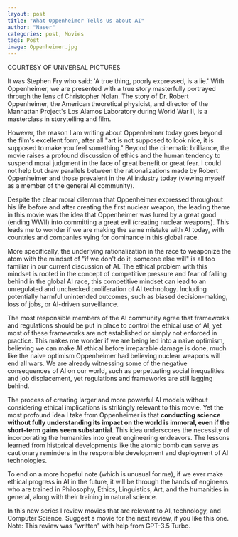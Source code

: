 ```yaml
---
layout: post
title: "What Oppenheimer Tells Us about AI"
author: "Naser"
categories: post, Movies
tags: Post
image: Oppenheimer.jpg
---
```

COURTESY OF UNIVERSAL PICTURES

  

It was Stephen Fry who said: 'A true thing, poorly expressed, is a lie.'  With Oppenheimer, we are presented with a true story masterfully portrayed through the lens of Christopher Nolan. The story of Dr. Robert Oppenheimer, the American theoretical physicist, and director of the Manhattan Project's Los Alamos Laboratory during World War II, is a masterclass in storytelling and film.


However, the reason I am writing about Oppenheimer today goes beyond the film's excellent form, after all "art is not supposed to look nice, it is supposed to make you feel something." Beyond the cinematic brilliance, the movie raises a profound discussion of ethics and the human tendency to suspend moral judgment in the face of great benefit or great fear.  I could not help but draw parallels between the rationalizations made by Robert Oppenheimer and those prevalent in the AI industry today (viewing myself as a member of the general AI community).


Despite the clear moral dilemma that Oppenheimer expressed throughout his life before and after creating the first nuclear weapon, the leading theme in this movie was the idea that Oppenheimer was lured by a great good (ending WWII) into committing a great evil (creating nuclear weapons). This leads me to wonder if we are making the same mistake with AI today, with countries and companies vying for dominance in this global race. 


More specifically, the underlying rationalization in the race to weaponize the atom with the mindset of "if we don't do it, someone else will" is all too familiar in our current discussion of AI. The ethical problem with this mindset is rooted in the concept of competitive pressure and fear of falling behind in the global AI race, this competitive mindset can lead to an unregulated and unchecked proliferation of AI technology. Including potentially harmful unintended outcomes, such as biased decision-making, loss of jobs, or AI-driven surveillance.


The most responsible members of the AI community agree that frameworks and regulations should be put in place to control the ethical use of AI, yet most of these frameworks are not established or simply not enforced in practice. This makes me wonder if we are being led into a naive optimism, believing we can make AI ethical before irreparable damage is done, much like the naive optimism Oppenheimer had believing nuclear weapons will end all wars. We are already witnessing some of the negative consequences of AI on our world, such as perpetuating social inequalities and job displacement, yet regulations and frameworks are still lagging behind.


The process of creating larger and more powerful AI models without considering ethical implications is strikingly relevant to this movie.  Yet the most profound idea I take from Oppenheimer is that **conducting science without fully understanding its impact on the world is immoral, even if the short-term gains seem substantial**. This idea underscores the necessity of incorporating the humanities into great engineering endeavors. The lessons learned from historical developments like the atomic bomb can serve as cautionary reminders in the responsible development and deployment of AI technologies.


To end on a more hopeful note (which is unusual for me), if we ever make ethical progress in AI in the future, it will be through the hands of engineers who are trained in Philosophy, Ethics, Linguistics, Art, and the humanities in general, along with their training in natural science.

In this new series I review movies that are relevant to AI, technology, and Computer Science. Suggest a movie for the next review, if you like this one. Note: This review was "written" with help from GPT-3.5 Turbo.
